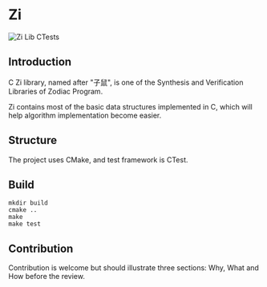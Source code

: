 # Zi
![Zi Lib CTests](https://github.com/wjrforcyber/Zi/actions/workflows/main.yml/badge.svg)

## Introduction
C Zi library, named after "子鼠", is one of the Synthesis and Verification Libraries of Zodiac Program.

Zi contains most of the basic data structures implemented in C, which will help algorithm implementation become easier.

## Structure
The project uses CMake, and test framework is CTest.

## Build
```
mkdir build
cmake ..
make
make test
```

## Contribution 
Contribution is welcome but should illustrate three sections: Why, What and How before the review.

